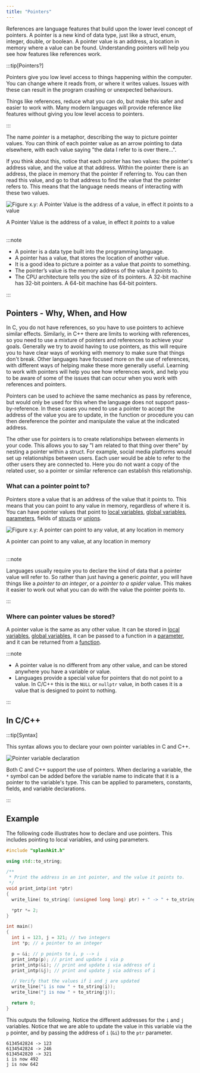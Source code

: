 ```yaml
---
title: "Pointers"
---
```


References are language features that build upon the lower level concept of pointers. A pointer is a new kind of data type, just like a struct, enum, integer, double, or boolean. A pointer value is an address, a location in memory where a value can be found. Understanding pointers will help you see how features like references work.

:::tip[Pointers?]

Pointers give you low level access to things happening within the computer. You can change where it reads from, or where it writes values. Issues with these can result in the program crashing or unexpected behaviours.

Things like references, reduce what you can do, but make this safer and easier to work with. Many modern languages will provide reference like features without giving you low level access to pointers.

:::

The name *pointer* is a metaphor, describing the way to picture pointer values. You can think of each pointer value as an arrow pointing to data elsewhere, with each value saying "the data I refer to is over there...".

If you think about this, notice that each pointer has two values: the pointer's address value, and the value at that address. Within the pointer there is an address, the place in memory that the pointer if referring to. You can then read this value, and go to that address to find the value that the pointer refers to. This means that the language needs means of interacting with these two values.

<a id="FigurePointerDefinition"></a>

![Figure x.y: A Pointer Value is the address of a value, in effect it points to a value](./images/pointer-what-is-it.png "A Pointer Value is the address of a value, in effect it points to a value")
<div class="caption">A Pointer Value is the address of a value, in effect it <em>points</em> to a value</div><br/>

:::note

- A pointer is a data type built into the programming language.
- A pointer has a value, that stores the location of another value.
- It is a good idea to picture a pointer as a value that *points* to something.
- The pointer’s value is the memory address of the value it *points* to.
- The CPU architecture tells you the size of its pointers. A 32-bit machine has 32-bit pointers. A 64-bit machine has 64-bit pointers.

:::

## Pointers - Why, When, and How

In C, you do not have references, so you have to use pointers to achieve similar effects. Similarly, in C++ there are limits to working with references, so you need to use a mixture of pointers and references to achieve your goals. Generally we try to avoid having to use pointers, as this will require you to have clear ways of working with memory to make sure that things don't break. Other languages have focused more on the use of references, with different ways of helping make these more generally useful. Learning to work with pointers will help you see how references work, and help you to be aware of some of the issues that can occur when you work with references and pointers.

Pointers can be used to achieve the same mechanics as pass by reference, but would only be used for this when the language does not support pass-by-reference. In these cases you need to use a pointer to accept the address of the value you are to update, in the function or procedure you can then dereference the pointer and manipulate the value at the indicated address.

The other use for pointers is to create relationships between elements in your code. This allows you to say "I am related to that thing over there" by nesting a pointer within a struct. For example, social media platforms would set up relationships between users. Each user would be able to refer to the other users they are connected to. Here you do not want a copy of the related user, so a pointer or similar reference can establish this relationship.

### What can a pointer point to?

Pointers store a value that is an address of the value that it points to. This means that you can point to any value in memory, regardless of where it is. You can have pointer values that point to [local variables](/book/part-2-organised-code/2-organising-code/2-trailside/03-local-variable), [global variables](/book/part-2-organised-code/2-organising-code/2-trailside/06-global-variables), [parameters](/book/part-2-organised-code/2-organising-code/2-trailside/04-parameter), fields of [structs](/book/part-2-organised-code/3-structuring-data/2-trailside/03-01-struct) or [unions](/book/part-2-organised-code/3-structuring-data/2-trailside/03-05-union).

<a id="FigurePointerAccessHeap"></a>

![Figure x.y: A pointer can point to any value, at any location in memory](./images/pointers-what-can-they-point-to.png "A pointer can point to any value, at any location in memory")
<div class="caption">A pointer can point to any value, at any location in memory</div><br/>

:::note

Languages usually require you to declare the kind of data that a pointer value will refer to. So rather than just having a generic *pointer*, you will have things like a *pointer to an integer*, or a *pointer to a spider* value. This makes it easier to work out what you can do with the value the pointer points to.

:::

### Where can pointer values be stored?

A pointer value is the same as any other value. It can be stored in [local variables](/book/part-2-organised-code/2-organising-code/2-trailside/03-local-variable), [global variables](/book/part-2-organised-code/2-organising-code/2-trailside/06-global-variables), it can be passed to a function in a [parameter](/book/part-2-organised-code/2-organising-code/2-trailside/04-parameter), and it can be returned from a [function](/book/part-2-organised-code/2-organising-code/2-trailside/04-function-decl).

:::note

- A pointer value is no different from any other value, and can be stored anywhere you have a variable or value.
- Languages provide a special value for pointers that do not point to a value. In C/C++ this is the `NULL` or `nullptr` value, in both cases it is a value that is designed to point to nothing.

:::

## In C/C++

:::tip[Syntax]

This syntax allows you to declare your own pointer variables in C and C++.

![Pointer variable declaration](./images/pointer-decl.png)

Both C and C++ support the use of pointers. When declaring a variable, the `*` symbol can be added before the variable name to indicate that it is a pointer to the variable's type. This can be applied to parameters, constants, fields, and variable declarations.

:::

## Example

The following code illustrates how to declare and use pointers. This includes pointing to local variables, and using parameters.

```cpp
#include "splashkit.h"

using std::to_string;

/**
 * Print the address in an int pointer, and the value it points to.
 */
void print_intp(int *ptr)
{
  write_line( to_string( (unsigned long long) ptr) + " -> " + to_string(*ptr));

  *ptr *= 2;
}

int main()
{
  int i = 123, j = 321; // two integers
  int *p; // a pointer to an integer

  p = &i; // p points to i, p --> i
  print_intp(p); // print and update i via p
  print_intp(&i); // print and update i via address of i
  print_intp(&j); // print and update j via address of i

  // Verify that the values if i and j are updated
  write_line("i is now " + to_string(i));
  write_line("j is now " + to_string(j));

  return 0;
}
```

This outputs the following. Notice the different addresses for the `i` and `j` variables. Notice that we are able to update the value in this variable via the `p` pointer, and by passing the address of `i` (`&i`) to the `ptr` parameter.

```
6134542824 -> 123
6134542824 -> 246
6134542820 -> 321
i is now 492
j is now 642
```
